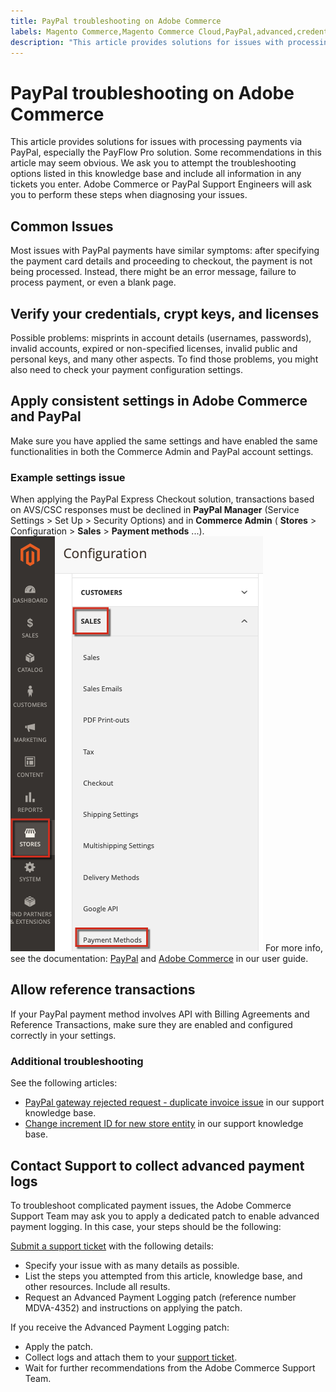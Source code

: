```yaml
---
title: PayPal troubleshooting on Adobe Commerce
labels: Magento Commerce,Magento Commerce Cloud,PayPal,advanced,credentials,crypt,license,log,payflow,payment,troubleshooting,Adobe Commerce
description: "This article provides solutions for issues with processing payments via PayPal, especially the PayFlow Pro solution. Some recommendations in this article may seem obvious. We ask you to attempt the troubleshooting options listed in this knowledge base and include all information in any tickets you enter. Adobe Commerce or PayPal Support Engineers will ask you to perform these steps when diagnosing your issues."
---
```


# PayPal troubleshooting on Adobe Commerce

This article provides solutions for issues with processing payments via PayPal, especially the PayFlow Pro solution. Some recommendations in this article may seem obvious. We ask you to attempt the troubleshooting options listed in this knowledge base and include all information in any tickets you enter. Adobe Commerce or PayPal Support Engineers will ask you to perform these steps when diagnosing your issues.

## Common Issues

Most issues with PayPal payments have similar symptoms: after specifying the payment card details and proceeding to checkout, the payment is not being processed. Instead, there might be an error message, failure to process payment, or even a blank page.

## Verify your credentials, crypt keys, and licenses

Possible problems: misprints in account details (usernames, passwords), invalid accounts, expired or non-specified licenses, invalid public and personal keys, and many other aspects. To find those problems, you might also need to check your payment configuration settings.

## Apply consistent settings in Adobe Commerce and PayPal

Make sure you have applied the same settings and have enabled the same functionalities in both the Commerce Admin and PayPal account settings.

### Example settings issue

When applying the PayPal Express Checkout solution, transactions based on AVS/CSC responses must be declined in **PayPal Manager** (Service Settings > Set Up > Security Options) and in **Commerce Admin** ( **Stores** > Configuration > **Sales** > **Payment methods** ...).
![magento_paypal_settings_2.4.1.png](assets/magento_paypal_settings_2.4.1.png)
For more info, see the documentation: [PayPal](https://www.paypalobjects.com/en_US/vhelp/paypalmanager_help/setup.htm) and [Adobe Commerce](http://docs.magento.com/m2/ee/user_guide/payment/paypal-express-checkout.html) in our user guide.

## Allow reference transactions

If your PayPal payment method involves API with Billing Agreements and Reference Transactions, make sure they are enabled and configured correctly in your settings.

### Additional troubleshooting

See the following articles:

* [PayPal gateway rejected request - duplicate invoice issue](https://support.magento.com/hc/en-us/articles/115002457473) in our support knowledge base.
* [Change increment ID for new store entity](https://support.magento.com/hc/en-us/articles/360004002914) in our support knowledge base.

## Contact Support to collect advanced payment logs

To troubleshoot complicated payment issues, the Adobe Commerce Support Team may ask you to apply a dedicated patch to enable advanced payment logging. In this case, your steps should be the following:

 [Submit a support ticket](https://experienceleague.adobe.com/docs/commerce-knowledge-base/kb/help-center-guide/magento-help-center-user-guide.html#submit-ticket) with the following details:

* Specify your issue with as many details as possible.
* List the steps you attempted from this article, knowledge base, and other resources. Include all results.
* Request an Advanced Payment Logging patch (reference number MDVA-4352) and instructions on applying the patch.

If you receive the Advanced Payment Logging patch:

* Apply the patch.
* Collect logs and attach them to your [support ticket](https://experienceleague.adobe.com/docs/commerce-knowledge-base/kb/help-center-guide/magento-help-center-user-guide.html#submit-ticket).
* Wait for further recommendations from the Adobe Commerce Support Team.